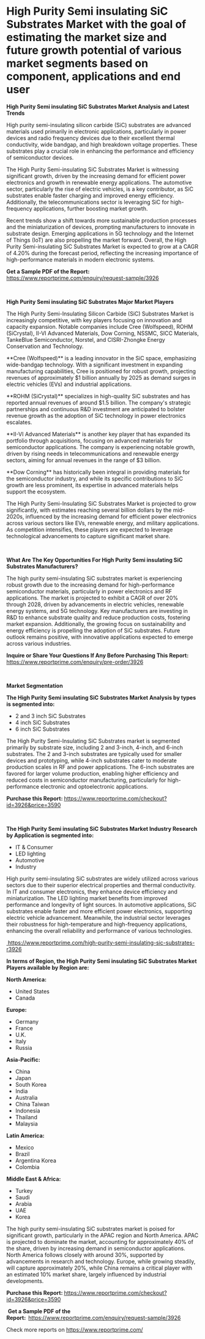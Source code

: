 <p><h1>High Purity Semi insulating SiC Substrates Market with the goal of estimating the market size and future growth potential of various market segments based on component, applications and end user</h1></p><p><strong>High Purity Semi insulating SiC Substrates Market Analysis and Latest Trends</strong></p>
<p><p>High purity semi-insulating silicon carbide (SiC) substrates are advanced materials used primarily in electronic applications, particularly in power devices and radio frequency devices due to their excellent thermal conductivity, wide bandgap, and high breakdown voltage properties. These substrates play a crucial role in enhancing the performance and efficiency of semiconductor devices.</p><p>The High Purity Semi-insulating SiC Substrates Market is witnessing significant growth, driven by the increasing demand for efficient power electronics and growth in renewable energy applications. The automotive sector, particularly the rise of electric vehicles, is a key contributor, as SiC substrates enable faster charging and improved energy efficiency. Additionally, the telecommunications sector is leveraging SiC for high-frequency applications, further boosting market growth.</p><p>Recent trends show a shift towards more sustainable production processes and the miniaturization of devices, prompting manufacturers to innovate in substrate design. Emerging applications in 5G technology and the Internet of Things (IoT) are also propelling the market forward. Overall, the High Purity Semi-insulating SiC Substrates Market is expected to grow at a CAGR of 4.20% during the forecast period, reflecting the increasing importance of high-performance materials in modern electronic systems.</p></p>
<p><strong>Get a Sample PDF of the Report:&nbsp;</strong> <a href="https://www.reportprime.com/enquiry/request-sample/3926?utm_campaign=3265&utm_medium=2&utm_source=Github&utm_content=ia&utm_term=18032025&utm_id=high-purity-semi-insulating-sic-substrates">https://www.reportprime.com/enquiry/request-sample/3926</a></p>
<p>&nbsp;</p>
<p><strong>High Purity Semi insulating SiC Substrates Major Market Players</strong></p>
<p><p>The High Purity Semi-Insulating Silicon Carbide (SiC) Substrates Market is increasingly competitive, with key players focusing on innovation and capacity expansion. Notable companies include Cree (Wolfspeed), ROHM (SiCrystal), II-VI Advanced Materials, Dow Corning, NSSMC, SICC Materials, TankeBlue Semiconductor, Norstel, and CISRI-Zhongke Energy Conservation and Technology.</p><p>**Cree (Wolfspeed)** is a leading innovator in the SiC space, emphasizing wide-bandgap technology. With a significant investment in expanding manufacturing capabilities, Cree is positioned for robust growth, projecting revenues of approximately $1 billion annually by 2025 as demand surges in electric vehicles (EVs) and industrial applications.</p><p>**ROHM (SiCrystal)** specializes in high-quality SiC substrates and has reported annual revenues of around $1.5 billion. The company's strategic partnerships and continuous R&D investment are anticipated to bolster revenue growth as the adoption of SiC technology in power electronics escalates.</p><p>**II-VI Advanced Materials** is another key player that has expanded its portfolio through acquisitions, focusing on advanced materials for semiconductor applications. The company is experiencing notable growth, driven by rising needs in telecommunications and renewable energy sectors, aiming for annual revenues in the range of $3 billion.</p><p>**Dow Corning** has historically been integral in providing materials for the semiconductor industry, and while its specific contributions to SiC growth are less prominent, its expertise in advanced materials helps support the ecosystem.</p><p>The High Purity Semi-Insulating SiC Substrates Market is projected to grow significantly, with estimates reaching several billion dollars by the mid-2020s, influenced by the increasing demand for efficient power electronics across various sectors like EVs, renewable energy, and military applications. As competition intensifies, these players are expected to leverage technological advancements to capture significant market share.</p></p>
<p>&nbsp;</p>
<p><strong>What Are The Key Opportunities For High Purity Semi insulating SiC Substrates Manufacturers?</strong></p>
<p><p>The high purity semi-insulating SiC substrates market is experiencing robust growth due to the increasing demand for high-performance semiconductor materials, particularly in power electronics and RF applications. The market is projected to exhibit a CAGR of over 20% through 2028, driven by advancements in electric vehicles, renewable energy systems, and 5G technology. Key manufacturers are investing in R&D to enhance substrate quality and reduce production costs, fostering market expansion. Additionally, the growing focus on sustainability and energy efficiency is propelling the adoption of SiC substrates. Future outlook remains positive, with innovative applications expected to emerge across various industries.</p></p>
<p><strong>Inquire or Share Your Questions If Any Before Purchasing This Report:</strong> <a href="https://www.reportprime.com/enquiry/pre-order/3926?utm_campaign=3265&utm_medium=2&utm_source=Github&utm_content=ia&utm_term=18032025&utm_id=high-purity-semi-insulating-sic-substrates">https://www.reportprime.com/enquiry/pre-order/3926</a></p>
<p>&nbsp;</p>
<p><strong>Market Segmentation</strong></p>
<p><strong>The High Purity Semi insulating SiC Substrates Market Analysis by types is segmented into:</strong></p>
<p><ul><li>2 and 3 inch SiC Substrates</li><li>4 inch SiC Substrates</li><li>6 inch SiC Substrates</li></ul></p>
<p><p>The High Purity Semi-Insulating SiC Substrates market is segmented primarily by substrate size, including 2 and 3-inch, 4-inch, and 6-inch substrates. The 2 and 3-inch substrates are typically used for smaller devices and prototyping, while 4-inch substrates cater to moderate production scales in RF and power applications. The 6-inch substrates are favored for larger volume production, enabling higher efficiency and reduced costs in semiconductor manufacturing, particularly for high-performance electronic and optoelectronic applications.</p></p>
<p><strong>Purchase this Report:&nbsp;</strong><a href="https://www.reportprime.com/checkout?id=3926&price=3590&utm_campaign=3265&utm_medium=2&utm_source=Github&utm_content=ia&utm_term=18032025&utm_id=high-purity-semi-insulating-sic-substrates">https://www.reportprime.com/checkout?id=3926&price=3590</a></p>
<p>&nbsp;</p>
<p><strong>The High Purity Semi insulating SiC Substrates Market Industry Research by Application is segmented into:</strong></p>
<p><ul><li>IT & Consumer</li><li>LED lighting</li><li>Automotive</li><li>Industry</li></ul></p>
<p><p>High purity semi-insulating SiC substrates are widely utilized across various sectors due to their superior electrical properties and thermal conductivity. In IT and consumer electronics, they enhance device efficiency and miniaturization. The LED lighting market benefits from improved performance and longevity of light sources. In automotive applications, SiC substrates enable faster and more efficient power electronics, supporting electric vehicle advancement. Meanwhile, the industrial sector leverages their robustness for high-temperature and high-frequency applications, enhancing the overall reliability and performance of various technologies.</p></p>
<p><a href="https://www.reportprime.com/high-purity-semi-insulating-sic-substrates-r3926?utm_campaign=3265&utm_medium=2&utm_source=Github&utm_content=ia&utm_term=18032025&utm_id=high-purity-semi-insulating-sic-substrates">&nbsp;https://www.reportprime.com/high-purity-semi-insulating-sic-substrates-r3926</a></p>
<p><strong>In terms of Region, the High Purity Semi insulating SiC Substrates Market Players available by Region are:</strong></p>
<p>
    <p> <strong> North America: </strong>
        <ul>
            <li>United States</li>
            <li>Canada</li>
        </ul>
        </p> 
    <p> <strong> Europe: </strong>
        <ul>
            <li>Germany</li>
            <li>France</li>
            <li>U.K.</li>
            <li>Italy</li>
            <li>Russia</li>
        </ul>
        </p> 
    <p> <strong> Asia-Pacific: </strong>
        <ul>
            <li>China</li>
            <li>Japan</li>
            <li>South Korea</li>
            <li>India</li>
            <li>Australia</li>
            <li>China Taiwan</li>
            <li>Indonesia</li>
            <li>Thailand</li>
            <li>Malaysia</li>
        </ul>
        </p> 
    <p> <strong> Latin America: </strong>
        <ul>
            <li>Mexico</li>
            <li>Brazil</li>
            <li>Argentina Korea</li>
            <li>Colombia</li>
        </ul>
        </p> 
    <p> <strong> Middle East & Africa: </strong>
        <ul>
            <li>Turkey</li>
            <li>Saudi</li>
            <li>Arabia</li>
            <li>UAE</li>
            <li>Korea</li>
        </ul>
    </p>
    </p>
<p><p>The high purity semi-insulating SiC substrates market is poised for significant growth, particularly in the APAC region and North America. APAC is projected to dominate the market, accounting for approximately 40% of the share, driven by increasing demand in semiconductor applications. North America follows closely with around 30%, supported by advancements in research and technology. Europe, while growing steadily, will capture approximately 20%, while China remains a critical player with an estimated 10% market share, largely influenced by industrial developments.</p></p>
<p><strong>Purchase this Report: </strong><a href="https://www.reportprime.com/checkout?id=3926&price=3590&utm_campaign=3265&utm_medium=2&utm_source=Github&utm_content=ia&utm_term=18032025&utm_id=high-purity-semi-insulating-sic-substrates">https://www.reportprime.com/checkout?id=3926&price=3590</a></p>
<p>&nbsp;<strong>Get a Sample PDF of the Report:&nbsp;&nbsp;</strong><a href="https://www.reportprime.com/enquiry/request-sample/3926?utm_campaign=3265&utm_medium=2&utm_source=Github&utm_content=ia&utm_term=18032025&utm_id=high-purity-semi-insulating-sic-substrates">https://www.reportprime.com/enquiry/request-sample/3926</a></p>
<p><strong></strong></p>
<p>Check more reports on <a href="https://www.reportprime.com/?utm_campaign=3265&utm_medium=2&utm_source=Github&utm_content=ia&utm_term=18032025&utm_id=high-purity-semi-insulating-sic-substrates">https://www.reportprime.com/</a></p>